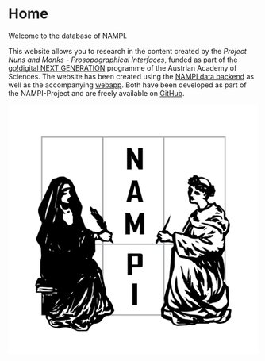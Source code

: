 # Home

Welcome to the database of NAMPI.

This website allows you to research in the content created by the *Project Nuns and Monks - Prosopographical Interfaces*, funded as part of the [go!digital NEXT GENERATION](https://www.oeaw.ac.at/en/foerderungen/foerderprogramme/subsites/godigital/godigital-next-generation-projects) programme of the Austrian Academy of Sciences. The website has been created using the [NAMPI data backend](https://github.com/nam-pi/backend) as well as the accompanying [webapp](https://github.com/nam-pi/frontend). Both have been developed as part of the NAMPI-Project and are freely available on [GitHub](https://github.com/nam-pi).

![](NAMPI_Logo_Quadrat_2000px.png)